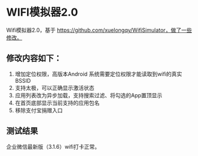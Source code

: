 # WIFI模拟器2.0


Wifi模拟器2.0，基于 https://github.com/xuelongqy/WifiSimulator，做了一些修改。


## 修改内容如下：

1. 增加定位权限，高版本Android 系统需要定位权限才能读取到wifi的真实 BSSID
2. 支持太极，可以正确显示激活状态
3. 应用列表改为异步加载，支持搜索过滤、将勾选的App置顶显示
4. 在首页底部显示当前支持的应用包名
5. 移除支付宝捐赠入口


## 测试结果

企业微信最新版（3.1.6）wifi打卡正常。



